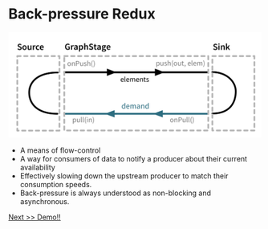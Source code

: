# Back-pressure Redux


![Back pressure](graph_stage_conceptual1.png)

* A means of flow-control 
* A way for consumers of data to notify a producer about their current availability
* Effectively slowing down the upstream producer to match their consumption speeds. 
* Back-pressure is always understood as non-blocking and asynchronous.


[Next >> Demo!!](50-demo.md) 

